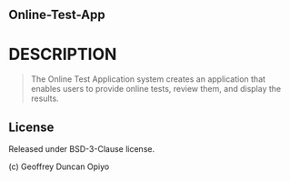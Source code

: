 ## Online-Test-App

# DESCRIPTION

> The Online Test Application system creates an application that enables users to provide online tests, review them, and display the results.



## License

Released under BSD-3-Clause license.

(c) Geoffrey Duncan Opiyo
